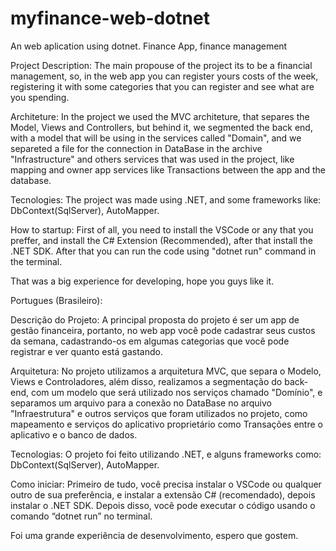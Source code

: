 # myfinance-web-dotnet
 An web aplication using dotnet.
 Finance App, finance management
 
 Project Description:
 The main propouse of the project its to be a financial management, so, in the web app you can register yours costs of the week, registering it with some categories that you can register and see what are you spending.

 Architeture:
 In the project we used the MVC architeture, that separes the Model, Views and Controllers, but behind it, we segmented the back end, with a model that will be using in the services called "Domain", and we separeted a file for the connection in DataBase in the archive "Infrastructure" and others services that was used in the project, like mapping and owner app services like Transactions between the app and the database.

 Tecnologies:
 The project was made using .NET, and some frameworks like: DbContext(SqlServer), AutoMapper.

 How to startup:
 First of all, you need to install the VSCode or any that you preffer, and install the C# Extension (Recommended), after that install the .NET SDK.
 After that you can run the code using "dotnet run" command in the terminal.

 That was a big experience for developing, hope you guys like it.

 Portugues (Brasileiro):

 Descrição do Projeto:
 A principal proposta do projeto é ser um app de gestão financeira, portanto, no web app você pode cadastrar seus custos da semana, cadastrando-os em algumas categorias que você pode registrar e ver quanto está gastando.

 Arquitetura:
 No projeto utilizamos a arquitetura MVC, que separa o Modelo, Views e Controladores, além disso, realizamos a segmentação do back-end, com um modelo que será utilizado nos serviços chamado "Domínio", e separamos um arquivo para a conexão no DataBase no arquivo "Infraestrutura" e outros serviços que foram utilizados no projeto, como mapeamento e serviços do aplicativo proprietário como Transações entre o aplicativo e o banco de dados.

 Tecnologias:
 O projeto foi feito utilizando .NET, e alguns frameworks como: DbContext(SqlServer), AutoMapper.

 Como iniciar:
 Primeiro de tudo, você precisa instalar o VSCode ou qualquer outro de sua preferência, e instalar a extensão C# (recomendado), depois instalar o .NET SDK.
 Depois disso, você pode executar o código usando o comando “dotnet run” no terminal.

 Foi uma grande experiência de desenvolvimento, espero que gostem.
 
